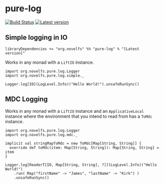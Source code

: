 # pure-log


[![Build Status](https://travis-ci.org/TheInnerLight/streaming-kafka.svg?branch=master)](https://travis-ci.org/TheInnerLight/pure-log)
[![Latest version](https://index.scala-lang.org/theinnerlight/pure-log/pure-log/latest.svg?color=orange)](https://index.scala-lang.org/theinnerlight/pure-log/pure-log)
## Simple logging in IO

```
libraryDependencies += "org.novelfs" %% "pure-log" % "[Latest version]"
```

Works in any monad with a `LiftIO` instance.

```
import org.novelfs.pure.log.Logger
import org.novelfs.pure.log.simple._

Logger.log[IO](LogLevel.Info)("Hello World!").unsafeRunSync()
```

## MDC Logging

Works in any monad with a `LiftIO` instance and an `ApplicativeLocal` instance where the environment that you intend to read from has a `ToMdc` instance.

```
import org.novelfs.pure.log.Logger
import org.novelfs.pure.log.mdc._

implicit val stringMapToMdc = new ToMdc[Map[String, String]] {
  override def toMdc(item: Map[String, String]): Map[String, String] = item
}

Logger.log[ReaderT[IO, Map[String, String], ?]](LogLevel.Info)("Hello World!")
    .run( Map("firstName" -> "James", "lastName" -> "Kirk") )
    .unsafeRunSync()

```
